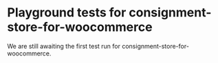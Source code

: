 # Playground tests for consignment-store-for-woocommerce
We are still awaiting the first test run for consignment-store-for-woocommerce.
